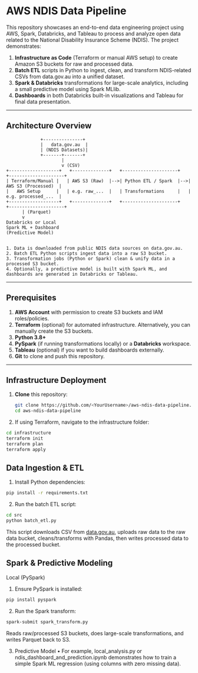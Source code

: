 # AWS NDIS Data Pipeline

This repository showcases an end-to-end data engineering project using AWS, Spark, Databricks, and Tableau to process and analyze open data related to the National Disability Insurance Scheme (NDIS). The project demonstrates:

1. **Infrastructure as Code** (Terraform or manual AWS setup) to create Amazon S3 buckets for raw and processed data.  
2. **Batch ETL** scripts in Python to ingest, clean, and transform NDIS-related CSVs from data.gov.au into a unified dataset.  
3. **Spark & Databricks** transformations for large-scale analytics, including a small predictive model using Spark MLlib.  
4. **Dashboards** in both Databricks built-in visualizations and Tableau for final data presentation.

---

## Architecture Overview

```text
             +---------------+
             |   data.gov.au  |
             | (NDIS Datasets)|
             +-------+-------+
                     |
                     v (CSV)
+-------------------+   +--------------+   +---------------------+   +---------------------+
| Terraform/Manual |   | AWS S3 (Raw)  |-->| Python ETL / Spark  |-->| AWS S3 (Processed)  |
|   AWS Setup      |   | e.g. raw_...  |   | Transformations     |   | e.g. processed_...  |
+-------------------+   +--------------+   +---------------------+   +---------------------+
      | (Parquet)
      v
Databricks or Local
Spark ML + Dashboard
(Predictive Model)


1. Data is downloaded from public NDIS data sources on data.gov.au.  
2. Batch ETL Python scripts ingest data into a raw S3 bucket.  
3. Transformation jobs (Python or Spark) clean & unify data in a processed S3 bucket.  
4. Optionally, a predictive model is built with Spark ML, and dashboards are generated in Databricks or Tableau.
```
---

## Prerequisites

1. **AWS Account** with permission to create S3 buckets and IAM roles/policies.  
2. **Terraform** (optional) for automated infrastructure. Alternatively, you can manually create the S3 buckets.  
3. **Python 3.8+**  
4. **PySpark** (if running transformations locally) or a **Databricks** workspace.  
5. **Tableau** (optional) if you want to build dashboards externally.  
6. **Git** to clone and push this repository.

---

## Infrastructure Deployment

1. **Clone** this repository:
   ```bash
   git clone https://github.com/<YourUsername>/aws-ndis-data-pipeline.git
   cd aws-ndis-data-pipeline
   ```

2.	If using Terraform, navigate to the infrastructure folder:
   ```bash
  cd infrastructure
  terraform init
  terraform plan
  terraform apply
```

## Data Ingestion & ETL

1.	Install Python dependencies:
  ```bash
  pip install -r requirements.txt
```

2.	Run the batch ETL script:
```bash
cd src
python batch_etl.py
```
This script downloads CSV from [data.gov.au](https://dataresearch.ndis.gov.au/), uploads raw data to the raw data bucket, cleans/transforms with Pandas, then writes processed data to the processed bucket.

## Spark & Predictive Modeling

Local (PySpark)

1.	Ensure PySpark is installed:
  ```bash
  pip install pyspark
```
2.	Run the Spark transform:
  ```bash
  spark-submit spark_transform.py
```
Reads raw/processed S3 buckets, does large-scale transformations, and writes Parquet back to S3.

3.	Predictive Model
	•	For example, local_analysis.py or ndis_dashboard_and_prediction.ipynb demonstrates how to train a simple Spark ML regression (using columns with zero missing data).

